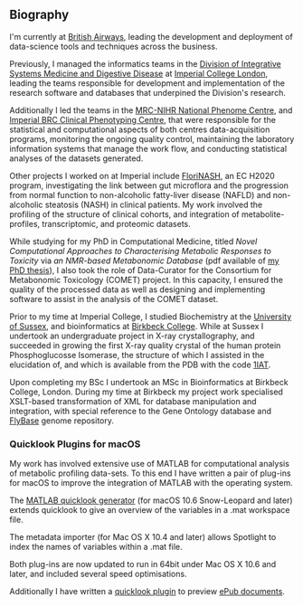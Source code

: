 ## Biography

I'm currently at [British Airways](https://ba.com), leading the development and deployment of data-science tools and techniques across the business.

Previously, I managed the informatics teams in the [Division of Integrative Systems Medicine and Digestive Disease](https://www.imperial.ac.uk/department-surgery-cancer/research/integrative_systems_medicine/) at [Imperial College London](https://imperial.ic.ac.uk), leading the teams responsible for development and implementation of the research software and databases that underpined the Division's research.

Additionally I led the teams in the [MRC-NIHR National Phenome Centre](https://phenomecentre.org), and [Imperial BRC Clinical Phenotyping Centre](https://www.imperial.ac.uk/clinical-phenotyping-centre), that were responsible for the statistical and computational aspects of both centres data-acquisition programs, monitoring the ongoing quality control, maintaining the laboratory information systems that manage the work flow, and conducting statistical analyses of the datasets generated.

Other projects I worked on at Imperial include [FloriNASH](https://cordis.europa.eu/project/rcn/93672_en.html), an EC H2020 program, investigating the link between gut microflora and the progression from normal function to non-alcoholic fatty-liver disease (NAFLD) and non-alcoholic steatosis (NASH) in clinical patients. My work involved the profiling of the structure of clinical cohorts, and integration of metabolite-profiles, transcriptomic, and proteomic datasets.

While studying for my PhD in Computational Medicine, titled _Novel Computational Approaches to Characterising Metabolic Responses to Toxicity_ via _an NMR-based Metabonomic Database_ (pdf available of [my PhD thesis](assets/JTMPearce_Thesis.pdf)), I also took the role of Data-Curator for the Consortium for Metabonomic Toxicology (COMET) project. In this capacity, I ensured the quality of the processed data as well as designing and implementing software to assist in the analysis of the COMET dataset.

Prior to my time at Imperial College, I studied Biochemistry at the [University of Sussex](https://www.sussex.ac.uk), and bioinformatics at [Birkbeck College](http://www.bbk.ac.uk). While at Sussex I undertook an undergraduate project in X-ray crystallography, and succeeded in growing the first X-ray quality crystal of the human protein Phosphoglucosse Isomerase, the structure of which I assisted in the elucidation of, and which is available from the PDB with the code [1IAT](https://www.rcsb.org/structure/1iat).

Upon completing my BSc I undertook an MSc in Bioinformatics at Birkbeck College, London. During my time at Birkbeck my project work specialised XSLT-based transformation of XML for database manipulation and integration, with special reference to the Gene Ontology database and [FlyBase](http://flybase.org) genome repository.

### Quicklook Plugins for macOS
My work has involved extensive use of MATLAB for computational analysis of metabolic profiling data-sets. To this end I have written a pair of plug-ins for macOS to improve the integration of MATLAB with the operating system.

The [MATLAB quicklook generator](https://github.com/jaketmp/matlab-quicklook) (for macOS 10.6 Snow-Leopard and later) extends quicklook to give an overview of the variables in a .mat workspace file.

The metadata importer (for Mac OS X 10.4 and later) allows Spotlight to index the names of variables within a .mat file.

Both plug-ins are now updated to run in 64bit under Mac OS X 10.6 and later, and included several speed optimisations.

Additionally I have written a [quicklook plugin](https://github.com/jaketmp/ePub-quicklook) to preview [ePub documents](http://idpf.org/epub).
